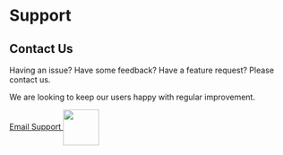 # Support
## Contact Us

Having an issue? Have some feedback? Have a feature request? Please contact us.

We are looking to keep our users happy with regular improvement.

<a href="mailto:support@vraasnekkeri.com?subject=FastingReporter%20Support%3A%20Feedback%7CFeature%7CIssue%3A&body=Please%20describe%20your%20feedback,%20feature%20request%20or%20issue%20below.%0A----------------------------------%0A%20">
Email Support
<img src="../../images/email-icon-64.png" width="64" height="64" style="vertical-align:middle;margin:0px 0px" />
</a>

